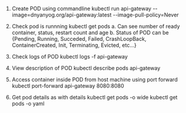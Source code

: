1. Create POD using commandline
    kubectl run api-gateway --image=dnyanyog.org/api-gateway:latest --image-pull-policy=Never
2. Check pod is runnning 
    kubectl get pods
    a. Can see number of ready container, status, restart count and age
    b. Status of POD can be {Pending, Running, Succeded, Failed, CrashLoopBack, ContainerCreated, Init, Terminating, Evicted, etc...}     

3. Check logs of POD
    kubectl logs -f api-gateway

4. View description of POD
    kubectl describe pods api-gateway

5. Access container inside POD from host machine using port forward
    kubectl port-forward api-gateway 8080:8080

6. Get pod details as with details
    kubectl get pods -o wide
    kubectl get pods -o yaml